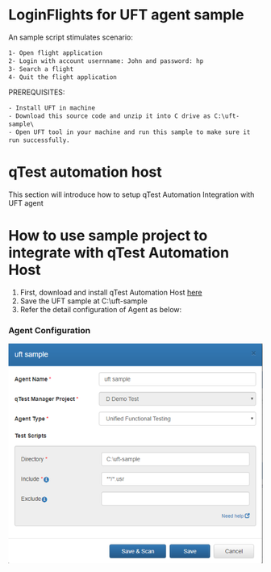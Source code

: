 # LoginFlights for UFT agent sample

An sample script stimulates scenario:

    1- Open flight application 
    2- Login with account usernname: John and password: hp
    3- Search a flight
    4- Quit the flight application

PREREQUISITES:

    - Install UFT in machine
    - Download this source code and unzip it into C drive as C:\uft-sample\
    - Open UFT tool in your machine and run this sample to make sure it run successfully.

# qTest automation host
 This section will introduce how to setup qTest Automation Integration with UFT agent
 
# How to use sample project to integrate with qTest Automation Host
  1. First, download and install qTest Automation Host [here](https://support.qasymphony.com/hc/en-us/articles/115005225543-Download-Automation-Agent-Host)
  2. Save the UFT sample at C:\uft-sample
  3. Refer the detail configuration of Agent as below:

### Agent Configuration
![Agent Configuration](/images/uft-agent.png?raw=true)